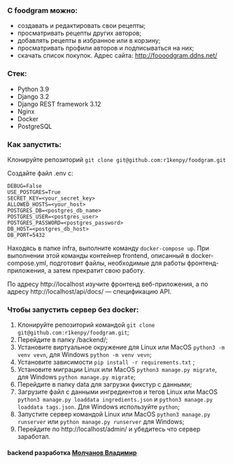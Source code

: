 ### С foodgram можно:
- создавать и редактировать свои рецепты;
- просматривать рецепты других авторов;
- добавлять рецепты в избранное или в корзину;
- просматривать профили авторов и подписываться на них;
- скачать список покупок.
Адрес сайта: http://foooodgram.ddns.net/

### Стек:
- Python 3.9
- Django 3.2
- Django REST framework 3.12
- Nginx
- Docker
- PostgreSQL


### Как запустить:
Клонируйте репозиторий `git clone git@github.com:r1kenpy/foodgram.git`

Создайте файл .env с:
```
DEBUG=False
USE_POSTGRES=True
SECRET_KEY=<your_secret_key>
ALLOWED_HOSTS=<your_host>
POSTGRES_DB=<postgres_db_name>
POSTGRES_USER=<postgres_user>
POSTGRES_PASSWORD=<postgres_password>
DB_HOST=<postgres_db_host>
DB_PORT=5432
```

Находясь в папке infra, выполните команду `docker-compose up`. 
При выполнении этой команды контейнер frontend, описанный в docker-compose.yml, подготовит файлы, необходимые для работы фронтенд-приложения, а затем прекратит свою работу.

По адресу http://localhost изучите фронтенд веб-приложения, а по адресу http://localhost/api/docs/ — спецификацию API.

### Чтобы запустить сервер без docker:
1. Клонируйте репозиторий командой `git clone git@github.com:r1kenpy/foodgram.git`;
2. Перейдите в папку /backend/;
3. Установите виртуальное окружение для Linux или  MacOS `python3 -m venv vevn`, для Windows `python -m venv vevn`;
4. Установите зависимости `pip install -r requirements.txt` ;
5. Установите миграции Linux или  MacOS `python3 manage.py migrate`, для Windows `python manage.py migrate`;
6. Перейдите в папку data для загрузки фикстур с данными;
7. Загрузите файл с данными ингредиентов и тегов  Linux или  MacOS `python3 manage.py loaddata ingredients.json` и `python3 manage.py loaddata tags.json`. Для Windows используйте `python`;
8. Запустите сервер командой  Linux или  MacOS `python3 manage.py runserver` или `python manage.py runserver` для Windows;
9. Перейдите по http://localhost/admin/ и убедитесь что сервер заработал.



#### backend разработка [Молчанов Владимир](t.me/r1ken0)